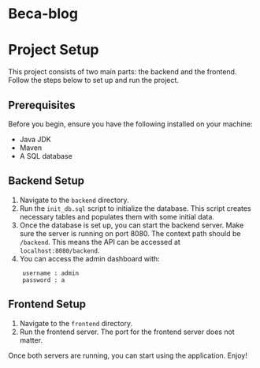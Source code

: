 # Beca-blog
# Project Setup

This project consists of two main parts: the backend and the frontend. Follow the steps below to set up and run the project.

## Prerequisites

Before you begin, ensure you have the following installed on your machine:

- Java JDK
- Maven
- A SQL database

## Backend Setup

1. Navigate to the `backend` directory.
2. Run the `init_db.sql` script to initialize the database. This script creates necessary tables and populates them with some initial data.
3. Once the database is set up, you can start the backend server. Make sure the server is running on port 8080. The context path should be `/backend`. This means the API can be accessed at `localhost:8080/backend`.
4. You can access the admin dashboard with:
```
    username : admin
    password : a
```

## Frontend Setup

1. Navigate to the `frontend` directory.
2. Run the frontend server. The port for the frontend server does not matter.

Once both servers are running, you can start using the application. Enjoy!
